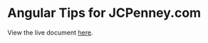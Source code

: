 # Angular Tips for JCPenney.com

View the live document <a href="https://s3.amazonaws.com/jcp-angular-tips/index.html" target="_blank"> here</a>.